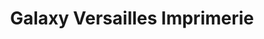---
title: "Galaxy Versailles Imprimerie"
url: /versailles/galaxy-versailles-imprimerie/
shop: copyshop
---